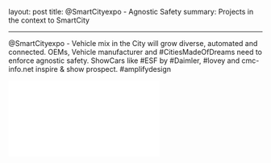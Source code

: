 layout: post
title: @SmartCityexpo - Agnostic Safety
summary: Projects in the context to SmartCity

---

@SmartCityexpo - Vehicle mix in the City will grow diverse, automated and connected. OEMs, Vehicle manufacturer and #CitiesMadeOfDreams need to enforce agnostic safety. ShowCars like #ESF by #Daimler, #lovey and cmc-info.net inspire & show prospect. #amplifydesign

![get PDF](/Users/ebefrank/19C0379_002.pdf)



